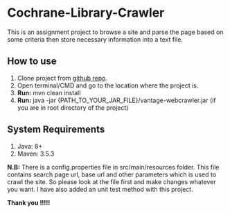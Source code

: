 # Cochrane-Library-Crawler
 This is an assignment project to browse a site and parse the page based on some criteria then store necessary information into a text file.
 
 ## How to use
 1. Clone project from [github repo](https://github.com/qmainuddin/Cochrane-Library-Crawler.git).
 2. Open terminal/CMD and go to the location where the project is.
 3. **Run:** mvn clean install
 4. **Run:** java -jar {PATH_TO_YOUR_JAR_FILE}/vantage-webcrawler.jar (if you are in root directory of the project)
 
 
 ## System Requirements
 1. Java: 8+
 2. Maven: 3.5.3
 
 **N.B:** There is a config.properties file in src/main/resources folder. This file contains search page url, base url and other parameters which is used to crawl the site. So please look at the file first and make changes whatever you want. I have also added an unit test method with this project. 
 
 **Thank you !!!!!**  